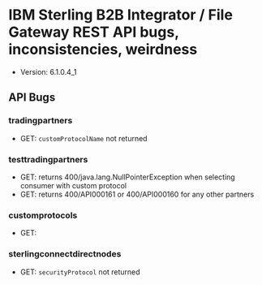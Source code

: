 # IBM Sterling B2B Integrator / File Gateway REST API bugs, inconsistencies, weirdness

* Version: 6.1.0.4_1

## API Bugs

### tradingpartners

* GET: `customProtocolName` not returned

### testtradingpartners

* GET: returns 400/java.lang.NullPointerException when selecting consumer with custom protocol
* GET: returns 400/API000161 or 400/API000160 for any other partners

### customprotocols
* GET: 

### sterlingconnectdirectnodes

* GET: `securityProtocol` not returned

